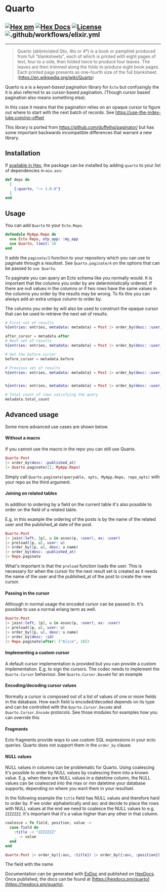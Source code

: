# Quarto

## [![Hex pm](http://img.shields.io/hexpm/v/quarto.svg?style=flat)](https://hex.pm/packages/quarto) [![Hex Docs](https://img.shields.io/badge/hex-docs-9768d1.svg)](https://hexdocs.pm/quarto) [![License](https://img.shields.io/badge/License-MIT-blue.svg)](https://opensource.org/licenses/MIT) ![.github/workflows/elixir.yml](https://github.com/maartenvanvliet/quarto/workflows/.github/workflows/elixir.yml/badge.svg)

---

> Quarto (abbreviated Qto, 4to or 4º) is a book or pamphlet produced from full "blanksheets", each of which is printed with eight pages of text, four to a side, then folded twice to produce four leaves. The leaves are then trimmed along the folds to produce eight book pages. Each printed page presents as one-fourth size of the full blanksheet. (https://en.wikipedia.org/wiki/Quarto)

Quarto is a is a _keyset-based_ pagination library for `Ecto` but confusingly the it is also referred to as cursor-based pagination. (Though cursor based pagination also means something else).

In this case it means that the pagination relies on an opaque cursor to figure out where to start with the next batch of records. See https://use-the-index-luke.com/no-offset

This library is ported from https://github.com/duffelhq/paginator/ but has some important backwards incompatible differences that warrant a new library.

## Installation

If [available in Hex](https://hex.pm/docs/publish), the package can be installed
by adding `quarto` to your list of dependencies in `mix.exs`:

```elixir
def deps do
  [
    {:quarto, "~> 1.0.0"}
  ]
end
```

## Usage

You can add `Quarto` to your `Ecto.Repo`.

```elixir
defmodule MyApp.Repo do
  use Ecto.Repo, otp_app: :my_app
  use Quarto, limit: 10
end
```

It adds the `paginate/3` function to your repository which you can use to paginate through a resultset. See `Quarto.paginate/4` on the options that can be passed to `use Quarto`.

To paginate you can query an Ecto schema like you normally would. It is important that the columns you order by are deterministically ordered. If there are null values in the columns or if two rows have the same values in the columns you order by the results may be wrong. To fix this you can always add an extra unique column to order by.

The columns you order by will also be used to construct the opaque cursor that can be used to retrieve the next set of results.

```elixir
# First set of results
%{entries: entries, metadata: metadata} = Post |> order_by(desc: :user_id) |> order_by({^order,:published_at}) |> MyApp.Repo.paginate

after_cursor = metadata.after
# Next set of results
%{entries: entries, metadata: metadata} = Post |> order_by(desc: :user_id) |> order_by({^order,:published_at}) |> MyApp.Repo.paginate(after: after_cursor)

# Get the before cursor
before_cursor = metadata.before

# Previous set of results
%{entries: entries, metadata: metadata} = Post |> order_by(desc: :user_id) |> order_by({^order,:published_at}) |> MyApp.Repo.paginate(before: before_cursor)


%{entries: entries, metadata: metadata} = Post |> order_by(desc: :user_id) |> order_by({^order,:published_at}) |> MyApp.Repo.paginate(include_total_count: true)

# Total count of rows satisfying the query
metadata.total_count
```

## Advanced usage

Some more advanced use cases are shown below.

#### Without a macro

If you cannot use the macro in the repo you can still use Quarto.

```elixir
Quarto.Post
|> order_by(desc: :published_at)
|> Quarto.paginate([], MyApp.Repo)
```

Simply call `Quarto.paginate(queryable, opts, MyApp.Repo, repo_opts)` with your repo as the third argument.

#### Joining on related tables

In addition to ordering by a field on the current table it's also possible to order on the field of a related table.

E.g. in this example the ordering of the posts is by the name of the related user and the published_at date of the post.

```elixir
Quarto.Post
|> join(:left, [p], u in assoc(p, :user), as: :user)
|> preload([p, u], user: u)
|> order_by([p, u], desc: u.name)
|> order_by(desc: :published_at)
|> Repo.paginate
```

What's important is that the `preload` function loads the user. This is necessary
for when the cursor for the next result set is created as it needs the name of the user and the published_at of the post to create the new cursor.

#### Passing in the cursor

Although in normal usage the encoded cursor can be passed in. It's possible to
use a normal erlang term as well.

```elixir
Quarto.Post
|> join(:left, [p], u in assoc(p, :user), as: :user)
|> preload([p, u], user: u)
|> order_by([p, u], desc: u.name)
|> order_by(desc: :id)
|> Repo.paginate(after: ["Alice", 10])
```

#### Implementing a custom cursor

A default cursor implementation is provided but you can provide a custom implementation. E.g. to sign the cursors. The codec needs to implement the
`Quarto.Cursor` behaviour. See `Quarto.Cursor.Base64` for an example

#### Encoding/decoding cursor values

Normally a cursor is composed out of a list of values of one or more fields in the database. How each field is encoded/decoded depends on its type and can be
controlled with the `Quarto.Cursor.Decode` and `Quarto.Cursor.Encode` protocols.
See those modules for examples how you can override this

#### Fragments

Ecto fragments provide ways to use custom SQL expressions in your ecto queries.
Quarto does not support them in the `order_by` clause.

#### NULL values

NULL values in columns can be problematic for Quarto. Using coalescing it's possible to order by NULL values by coalescing them into a known value.
E.g. when there are NULL values in a datetime column, the NULL values can be coalesced into the max or min datetime your database supports, depending on where you want them in your resultset.

In the following example the `title` field has NULL values and therefore hard to order by. If we order alphabetically and asc and decide to place the rows with NULL values at the end we need to coalesce the NULL values to e.g. `ZZZZZZZ`. It's important that it's a value higher than any other in that column.

```elixir
coalesce = fn field, position, value ->
  case field do
    :title -> "ZZZZZZZ"
    _ -> value
  end
end

Quarto.Post |> order_by({:asc, :title}) |> order_by({:asc, :position}) |> MyApp.Repo.paginate(limit: 4, coalesce: coalesce)
```

The field with the name

Documentation can be generated with [ExDoc](https://github.com/elixir-lang/ex_doc)
and published on [HexDocs](https://hexdocs.pm). Once published, the docs can
be found at [https://hexdocs.pm/quarto](https://hexdocs.pm/quarto).
